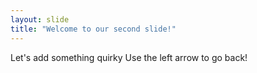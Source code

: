 ```yaml
---
layout: slide
title: "Welcome to our second slide!"
---
```

Let's add something quirky 
Use the left arrow to go back!
